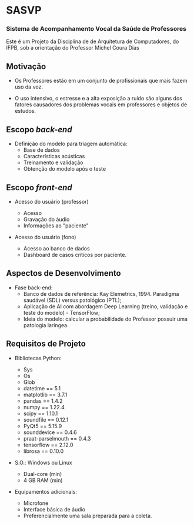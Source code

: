 # SASVP
### Sistema de Acompanhamento Vocal da Saúde de Professores
 
 Este é um Projeto da Disciplina de de Arquitetura de Computadores, do IFPB, sob a orientação do Professor Michel Coura Dias

 ## Motivação

 - Os Professores estão em um conjunto de profissionais que mais fazem uso da voz.​

 - O uso intensivo, o estresse e a alta exposição a ruído são alguns dos fatores causadores dos problemas vocais em professores e objetos de estudos.

 ## Escopo *back-end*

 - Definição do modelo para triagem automática:​
   - Base de dados​
   - Características acústicas​
   - Treinamento e validação​
   - Obtenção do modelo após o teste

 ## Escopo *front-end*

 - Acesso do usuário (professor)​
   - Acesso​
   - Gravação do áudio​
   - Informações ao "paciente"​

 - Acesso do usuário (fono)​
   - Acesso ao banco de dados​
   - Dashboard de casos críticos por paciente.
  
 ## Aspectos de Desenvolvimento

 - Fase back-end:
   - Banco de dados de referência: Kay Elemetrics, 1994. Paradigma saudável (SDL) versus patológico (PTL);​​
   - Aplicação de AI com abordagem Deep Learning (treino, validação e teste do modelo) - TensorFlow;​​
   - Ideia do modelo: calcular a probabilidade do Professor possuir uma patologia laríngea.​​

 ## Requisitos de Projeto

 - Bibliotecas Python:
   - Sys​
   - Os​
   - Glob​
   - datetime == 5.1​
   - matplotlib == 3.7.1​
   - pandas == 1.4.2​
   - numpy == 1.22.4​
   - scipy == 1.10.1​
   - soundfile == 0.12.1​
   - PyQt5 == 5.15.9​
   - sounddevice == 0.4.6​
   - praat-parselmouth == 0.4.3​
   - tensorflow == 2.12.0​
   - librosa == 0.10.0

 - S.O.: Windows ou Linux​
   - Dual-core (min)​
   - 4 GB RAM (min)

 - Equipamentos adicionais:
   - Microfone​
   - Interface básica de áudio​
   - Preferencialmente uma sala preparada para a coleta.